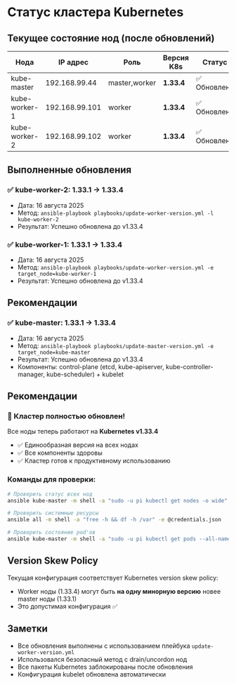 # Статус кластера Kubernetes

## Текущее состояние нод (после обновлений)

| Нода | IP адрес | Роль | Версия K8s | Статус |
|------|----------|------|------------|--------|
| kube-master | 192.168.99.44 | master,worker | **1.33.4** | ✅ Обновлена |
| kube-worker-1 | 192.168.99.101 | worker | **1.33.4** | ✅ Обновлена |
| kube-worker-2 | 192.168.99.102 | worker | **1.33.4** | ✅ Обновлена |

## Выполненные обновления

### ✅ kube-worker-2: 1.33.1 → 1.33.4
- Дата: 16 августа 2025
- Метод: `ansible-playbook playbooks/update-worker-version.yml -l kube-worker-2`
- Результат: Успешно обновлена до v1.33.4

### ✅ kube-worker-1: 1.33.1 → 1.33.4
- Дата: 16 августа 2025
- Метод: `ansible-playbook playbooks/update-worker-version.yml -e target_node=kube-worker-1`
- Результат: Успешно обновлена до v1.33.4

## Рекомендации

### ✅ kube-master: 1.33.1 → 1.33.4
- Дата: 16 августа 2025
- Метод: `ansible-playbook playbooks/update-master-version.yml -e target_node=kube-master`
- Результат: Успешно обновлена до v1.33.4
- Компоненты: control-plane (etcd, kube-apiserver, kube-controller-manager, kube-scheduler) + kubelet

## Рекомендации

### 🎉 Кластер полностью обновлен!
Все ноды теперь работают на **Kubernetes v1.33.4**
- ✅ Единообразная версия на всех нодах
- ✅ Все компоненты здоровы
- ✅ Кластер готов к продуктивному использованию

### Команды для проверки:
```bash
# Проверить статус всех нод
ansible kube-master -m shell -a "sudo -u pi kubectl get nodes -o wide" -e @credentials.json

# Проверить системные ресурсы
ansible all -m shell -a "free -h && df -h /var" -e @credentials.json

# Проверить состояние pod'ов
ansible kube-master -m shell -a "sudo -u pi kubectl get pods --all-namespaces" -e @credentials.json
```

## Version Skew Policy

Текущая конфигурация соответствует Kubernetes version skew policy:
- Worker ноды (1.33.4) могут быть **на одну минорную версию** новее master ноды (1.33.1)
- Это допустимая конфигурация ✅

## Заметки
- Все обновления выполнены с использованием плейбука `update-worker-version.yml`
- Использовался безопасный метод с drain/uncordon нод
- Все пакеты Kubernetes заблокированы после обновления
- Конфигурация kubelet обновлена автоматически
